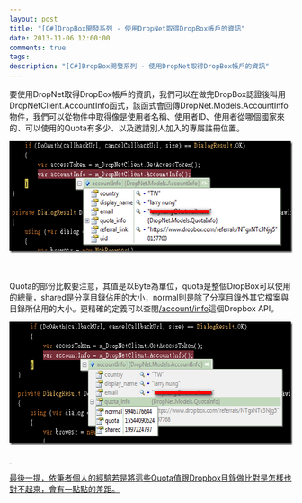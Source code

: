 ```yaml
---
layout: post
title: "[C#]DropBox開發系列 - 使用DropNet取得DropBox帳戶的資訊"
date: 2013-11-06 12:00:00
comments: true
tags: 
description: "[C#]DropBox開發系列 - 使用DropNet取得DropBox帳戶的資訊"
---
```

<p>要使用DropNet取得DropBox帳戶的資訊，我們可以在做完DropBox認證後叫用DropNetClient.AccountInfo函式，該函式會回傳DropNet.Models.AccountInfo物件，我們可以從物件中取得像是使用者名稱、使用者ID、使用者從哪個國家來的、可以使用的Quota有多少、以及邀請別人加入的專屬註冊位置。</p>  <p><img style="border-right-width: 0px; border-top-width: 0px; border-bottom-width: 0px; border-left-width: 0px" border="0" alt="image" src="\images\posts\0018ee95-ce2a-4a1c-9e36-bbc368ed252e\image_thumb_1.png" width="620" height="199" /></a></p>  <p> </p>  <p>Quota的部份比較要注意，其值是以Byte為單位，quota是整個DropBox可以使用的總量，shared是分享目錄佔用的大小，normal則是除了分享目錄外其它檔案與目錄所佔用的大小。更精確的定義可以查閱<a href="https://www.dropbox.com/developers/reference/api" target="_blank">/account/info</a>這個Dropbox API。</p>  <p><a href="http://files.dotblogs.com.tw/larrynung/1208/95ade3da0caf_C192/image_6.png"><img style="border-right-width: 0px; border-top-width: 0px; border-bottom-width: 0px; border-left-width: 0px" border="0" alt="image" src="\images\posts\0018ee95-ce2a-4a1c-9e36-bbc368ed252e\image_thumb_2.png" width="631" height="219" /> </p>  <p> </p>  <p>最後一提，依筆者個人的經驗若是將這些Quota值跟Dropbox目錄做比對是怎樣也對不起來，會有一點點的差距。</p>